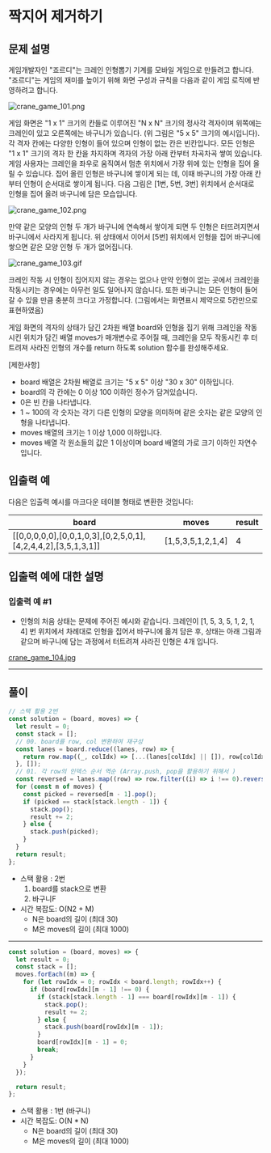# 짝지어 제거하기

## 문제 설명

게임개발자인 "죠르디"는 크레인 인형뽑기 기계를 모바일 게임으로 만들려고 합니다.
"죠르디"는 게임의 재미를 높이기 위해 화면 구성과 규칙을 다음과 같이 게임 로직에 반영하려고 합니다.

![crane_game_101.png](https://grepp-programmers.s3.ap-northeast-2.amazonaws.com/files/production/69f1cd36-09f4-4435-8363-b71a650f7448/crane_game_101.png)

게임 화면은 "1 x 1" 크기의 칸들로 이루어진 "N x N" 크기의 정사각 격자이며 위쪽에는 크레인이 있고 오른쪽에는 바구니가 있습니다. (위 그림은 "5 x 5" 크기의 예시입니다).
각 격자 칸에는 다양한 인형이 들어 있으며 인형이 없는 칸은 빈칸입니다.
모든 인형은 "1 x 1" 크기의 격자 한 칸을 차지하며 격자의 가장 아래 칸부터 차곡차곡 쌓여 있습니다.
게임 사용자는 크레인을 좌우로 움직여서 멈춘 위치에서 가장 위에 있는 인형을 집어 올릴 수 있습니다.
집어 올린 인형은 바구니에 쌓이게 되는 데, 이때 바구니의 가장 아래 칸부터 인형이 순서대로 쌓이게 됩니다. 다음 그림은 [1번, 5번, 3번] 위치에서 순서대로 인형을 집어 올려 바구니에 담은 모습입니다.

![crane_game_102.png](https://grepp-programmers.s3.ap-northeast-2.amazonaws.com/files/production/638e2162-b1e4-4bbb-b0d7-62d31e97d75c/crane_game_102.png)

만약 같은 모양의 인형 두 개가 바구니에 연속해서 쌓이게 되면 두 인형은 터뜨려지면서 바구니에서 사라지게 됩니다. 위 상태에서 이어서 [5번] 위치에서 인형을 집어 바구니에 쌓으면 같은 모양 인형 두 개가 없어집니다.

![crane_game_103.gif](https://grepp-programmers.s3.ap-northeast-2.amazonaws.com/files/production/8569d736-091e-4771-b2d3-7a6e95a20c22/crane_game_103.gif)

크레인 작동 시 인형이 집어지지 않는 경우는 없으나 만약 인형이 없는 곳에서 크레인을 작동시키는 경우에는 아무런 일도 일어나지 않습니다. 또한 바구니는 모든 인형이 들어갈 수 있을 만큼 충분히 크다고 가정합니다. (그림에서는 화면표시 제약으로 5칸만으로 표현하였음)

게임 화면의 격자의 상태가 담긴 2차원 배열 board와 인형을 집기 위해 크레인을 작동시킨 위치가 담긴 배열 moves가 매개변수로 주어질 때, 크레인을 모두 작동시킨 후 터트려져 사라진 인형의 개수를 return 하도록 solution 함수를 완성해주세요.

[제한사항]

- board 배열은 2차원 배열로 크기는 "5 x 5" 이상 "30 x 30" 이하입니다.
- board의 각 칸에는 0 이상 100 이하인 정수가 담겨있습니다.
- 0은 빈 칸을 나타냅니다.
- 1 ~ 100의 각 숫자는 각기 다른 인형의 모양을 의미하며 같은 숫자는 같은 모양의 인형을 나타냅니다.
- moves 배열의 크기는 1 이상 1,000 이하입니다.
- moves 배열 각 원소들의 값은 1 이상이며 board 배열의 가로 크기 이하인 자연수입니다.

## 입출력 예

다음은 입출력 예시를 마크다운 테이블 형태로 변환한 것입니다:

| board                                                         | moves             | result |
| ------------------------------------------------------------- | ----------------- | ------ |
| [[0,0,0,0,0],[0,0,1,0,3],[0,2,5,0,1],[4,2,4,4,2],[3,5,1,3,1]] | [1,5,3,5,1,2,1,4] | 4      |

## 입출력 예에 대한 설명

### 입출력 예 #1

- 인형의 처음 상태는 문제에 주어진 예시와 같습니다. 크레인이 [1, 5, 3, 5, 1, 2, 1, 4] 번 위치에서 차례대로 인형을 집어서 바구니에 옮겨 담은 후, 상태는 아래 그림과 같으며 바구니에 담는 과정에서 터트려져 사라진 인형은 4개 입니다.

[crane_game_104.jpg](https://grepp-programmers.s3.ap-northeast-2.amazonaws.com/files/production/bb0f59c7-6b72-485a-8302-217fe53ea88f/crane_game_104.jpg)

---

## 풀이

```js
// 스택 활용 2번
const solution = (board, moves) => {
  let result = 0;
  const stack = [];
  // 00. board를 row, col 변환하여 재구성
  const lanes = board.reduce((lanes, row) => {
    return row.map((_, colIdx) => [...(lanes[colIdx] || []), row[colIdx]]);
  }, []);
  // 01. 각 row의 인덱스 순서 역순 (Array.push, pop을 활용하기 위해서 )
  const reversed = lanes.map((row) => row.filter((i) => i !== 0).reverse());
  for (const m of moves) {
    const picked = reversed[m - 1].pop();
    if (picked == stack[stack.length - 1]) {
      stack.pop();
      result += 2;
    } else {
      stack.push(picked);
    }
  }
  return result;
};
```

- 스택 활용 : 2번
  1. board를 stack으로 변환
  2. 바구니F
- 시간 복잡도: O(N2 + M)
  - N은 board의 길이 (최대 30)
  - M은 moves의 길이 (최대 1000)


---

```js
const solution = (board, moves) => {
  let result = 0;
  const stack = [];
  moves.forEach((m) => {
    for (let rowIdx = 0; rowIdx < board.length; rowIdx++) {
      if (board[rowIdx][m - 1] !== 0) {
        if (stack[stack.length - 1] === board[rowIdx][m - 1]) {
          stack.pop();
          result += 2;
        } else {
          stack.push(board[rowIdx][m - 1]);
        }
        board[rowIdx][m - 1] = 0;
        break;
      }
    }
  });

  return result;
};
```

- 스택 활용 : 1번 (바구니)
- 시간 복잡도: O(N \* N)
  - N은 board의 길이 (최대 30)
  - M은 moves의 길이 (최대 1000)
